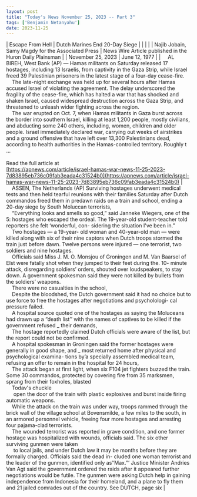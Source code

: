 ```yaml
---
layout: post
title: "Today's News November 25, 2023 -- Part 3"
tags: ['Benjamin Netanyahu']
date: 2023-11-25
---
```


| Escape From Hell | Dutch Marines End 20-Day Siege |
|  |  |
| Najib Jobain, Samy Magdy for the Associated Press | News Wire Article published in the Huron Daily Plainsman |
| November 25, 2023 | June 12, 1977 |
| &nbsp;&nbsp;&nbsp;&nbsp;AL BIREH, West Bank (AP) — Hamas militants on Saturday released 17 hostages, including 13 Israelis, from captivity in the Gaza Strip, while Israel freed 39 Palestinian prisoners in the latest stage of a four-day cease-fire.<br>&nbsp;&nbsp;&nbsp;&nbsp;The late-night exchange was held up for several hours after Hamas accused Israel of violating the agreement. The delay underscored the fragility of the cease-fire, which has halted a war that has shocked and shaken Israel, caused widespread destruction across the Gaza Strip, and threatened to unleash wider fighting across the region.<br>&nbsp;&nbsp;&nbsp;&nbsp;The war erupted on Oct. 7, when Hamas militants in Gaza burst across the border into southern Israel, killing at least 1,200 people, mostly civilians, and abducting some 240 others, including, women, children and older people. Israel immediately declared war, carrying out weeks of airstrikes and a ground offensive that have left over 13,300 Palestinians dead, according to health authorities in the Hamas-controlled territory. Roughly t ...<br><br>Read the full article at<br>[https://apnews.com/article/israel-hamas-war-news-11-25-2023-7d83895eb736c09fab3eada4c31524b0](https://apnews.com/article/israel-hamas-war-news-11-25-2023-7d83895eb736c09fab3eada4c31524b0) | &nbsp;&nbsp;&nbsp;&nbsp;ASSEN, The Netherlands (AP) Surviving hostages underwent medical tests and then held tearful reunions with their families Saturday after Dutch commandos freed them in predawn raids on a train and school, ending a 20-day siege by South Moluccan terrorists,<br>&nbsp;&nbsp;&nbsp;&nbsp;“Everything looks and smells so good,” said Janneke Wiegers, one of the 5: hostages who escaped the ordeal. The 19-year-old student-teacher told reporters she felt ‘wonderful, con- sidering the situation I've been in.”<br>&nbsp;&nbsp;&nbsp;&nbsp;Two hostages — a 19-year- old woman and 40-year-old man — were killed along with six of their nine captors when Dutch troops stormed the train just before dawn. Twelve persons were injured — one terrorist, two soldiers and nine hostages.<br>&nbsp;&nbsp;&nbsp;&nbsp;Officials said Miss J. M. O. Monsjou of Groningen and M. Van Baarsel of Elst were fatally shot when they jumped to their feet during the. 10- minute attack, disregarding soldiers’ orders, shouted over loudspeakers, to stay down. A government spokesman said they were not killed by bullets from the soldiers’ weapons.<br>&nbsp;&nbsp;&nbsp;&nbsp;There were no casualties in the school,<br>&nbsp;&nbsp;&nbsp;&nbsp;Despite the bloodshed, the Dutch government said it had no choice but to use force to free the hostages after negotiations and psycholologi- cal pressure failed.<br>&nbsp;&nbsp;&nbsp;&nbsp;A hospital source quoted one of the hostages as saying the Moluceans had drawn up a “death list’’ with the names of captives to be killed if the government refused _ their demands,<br>&nbsp;&nbsp;&nbsp;&nbsp;The hostage reportedly claimed Dutch officials were aware of the list, but the report could not be confirmed.<br>&nbsp;&nbsp;&nbsp;&nbsp;A hospital spokesman in Groningen said the former hostages were generally in good shape, and _ most returned home after physical and psychological examina- tions by’a specially assembled medical team, refusing an offer to remain in the hospital for 24 hours,<br>&nbsp;&nbsp;&nbsp;&nbsp;The attack began at first light, when six F104 jet fighters buzzed the train. Some 30 commandos, protected by covering fire from 35 marksmen, sprang from their foxholes, blasted<br>&nbsp;&nbsp;&nbsp;&nbsp;Todav's chuckle<br>&nbsp;&nbsp;&nbsp;&nbsp; open the door of the train with plastic explosives and burst inside firing automatic weapons.<br>&nbsp;&nbsp;&nbsp;&nbsp;While the attack on the train was under way, troops rammed through the brick wall of the village school at Bovensmilde, a few miles to the south, in an armored personnel vehicle, freeing four more hostages and arresting four pajama-clad terrorists.<br>&nbsp;&nbsp;&nbsp;&nbsp;The wounded terrorist was reported in grave condition, and one former hostage was hospitalized with wounds, officials said. The six other surviving gunmen were taken<br>&nbsp;&nbsp;&nbsp;&nbsp; to local jails, and under Dutch law it may be months before they are formally charged. Officials said the dead in- cluded one woman terrorist and the leader of the gunmen, identified only as‘‘Max.”’ Justice Minister Andries Van Agt said the government ordered the raids after it appeared further negotiations would be futile. The gunmen were asking Dutch help in gaining independence from Indonesia for their homeland, and a plane to fly them and 21 jailed comrades out of the country. See DUTCH, page six  |